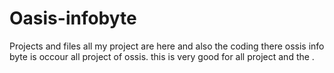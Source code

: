 # Oasis-infobyte
Projects
and files
all my project are here and also the coding there
ossis info byte is occour all project of ossis.
this is very good for all project and the .

